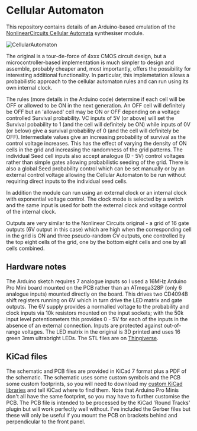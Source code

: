 # Cellular Automaton

This repository contains details of an Arduino-based emulation of the [NonlinearCircuits Cellular Automata](https://www.nonlinearcircuits.com/modules/p/cellular-automata) synthesiser module.

![CellularAutomaton](https://github.com/user-attachments/assets/e6e95f51-a603-4c6c-a3c2-eee641102247)

The original is a tour-de-force of 4xxx CMOS circuit design, but a microcontroller-based implementation is much simpler to design and assemble, probably cheaper and, most importantly, offers the possibility for interesting additional functionality. In particular, this implemetation allows a probabilistic approach to the cellular automaton rules and can run using its own internal clock.

The rules (more details in the Arduino code) determine if each cell will be OFF or allowed to be ON in the next generation. An OFF cell will definitely be OFF but an 'allowed' cell may be ON or OFF depending on a voltage controlled Survival probability. VC inputs of 5V (or above) will set the Survival pobability to 1 (and the cell will definitely be ON) while inputs of 0V (or below) give a survival probability of 0 (and the cell will definitely be OFF). Intermediate values give an increasing probability of survival as the control voltage increases. This has the effect of varying the density of ON cells in the grid and increasing the randomness of the grid patterns. The individual Seed cell inputs also accept analogue (0 - 5V) control voltages rather than simple gates allowing probabilistic seeding of the grid. There is also a global Seed probability control which can be set manually or by an external control voltage allowing the Cellular Automaton to be run without requiring direct inputs to the individual seed cells.

In addition the module can run using an external clock or an internal clock with exponential voltage control. The clock mode is selected by a switch and the same input is used for both the external clock and voltage control of the internal clock.

Outputs are very similar to the Nonlinear Circuits original - a grid of 16 gate outputs (6V output in this case) which are high when the corresponding cell in the grid is ON and three pseudo-random CV outputs, one controlled by the top eight cells of the grid, one by the bottom eight cells and one by all cells combined.

## Hardware notes

The Arduino sketch requires 7 analogue inputs so I used a 16MHz Arduino Pro Mini board mounted on the PCB rather than an ATmega328P (only 6 analogue inputs) mounted directly on the board. This drives two CD4094B shift registers running on 6V which in turn drive the LED matrix and gate outputs. The 6V supply provides a normalled voltage to the probability and clock inputs via 10k resistors mounted on the input sockets; with the 50k input level potentiometers this provides 0 - 5V for each of the inputs in the absence of an external connection. Inputs are protected against out-of-range voltages. The LED matrix in the original is 3D printed and uses 16 green 3mm ultrabright LEDs. The STL files are on [Thingiverse](https://www.thingiverse.com/thing:6831147).

## KiCad files

The schematic and PCB files are provided in KiCad 7 format plus a PDF of the schematic. The schematic uses some custom symbols and the PCB some custom footprints, so you will need to download my [custom KiCad libraries](https://github.com/clarionut/kiCad_libraries) and tell KiCad where to find them. Note that Arduino Pro Minis don't all have the same footprint, so you may have to further customise the PCB. The PCB file is intended to be processed by the KiCad 'Round Tracks' plugin but will work perfectly well without. I've included the Gerber files but these will only be useful if you mount the PCB on brackets behind and perpendicular to the front panel.

